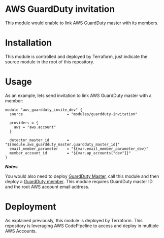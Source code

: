 # AWS GuardDuty invitation

This module would enable to link AWS GuardDuty master with its members.

# Installation

This module is controlled and deployed by Terraform, just indicate the source module in the root of this repository.

# Usage

As an example, lets send invitation to link AWS GuardDuty master with a member:

```hcl
module "aws_guardduty_invite_dev" {
  source                    = "modules/guardduty-invitation"

  providers = {
    aws = "aws.account"
  }
  
  detector_master_id        = "${module.aws_guardduty_master.guardduty_master_id}"
  email_member_parameter    = "${var.email_member_parameter_dev}"
  member_account_id         = "${var.ap_accounts["dev"]}"
}
```

***Notes***

You would also need to deploy [GuardDuty Master](../guardduty-master), call this module and then deploy a [GuardDuty member](../guardduty-member). This module requires GuardDuty master ID and the root AWS account email address.

# Deployment

As explained previously, this module is deployed by Terraform. This repository is leveraging AWS CodePipeline to access and deploy in multiple AWS Accounts.
